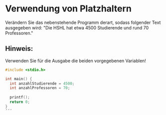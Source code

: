 # Verwendung von Platzhaltern

Verändern Sie das nebenstehende Programm derart, sodass folgender Text ausgegeben wird:
"Die HSHL hat etwa 4500 Studierende und rund 70 Professoren."

## Hinweis:
Verwenden Sie für die Ausgabe die beiden vorgegebenen Variablen!

```cpp
#include <stdio.h>

int main() {
  int anzahlStudierende = 4500;
  int anzahlProfessoren = 70;
  
  printf();
  return 0;
}
´´´